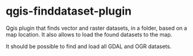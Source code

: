 # qgis-finddataset-plugin

Qgis plugin that finds vector and raster datasets, in a folder, based on a map location. It also allows to load the found datasets to the map.

It should be possible to find and load all GDAL and OGR datasets. 
